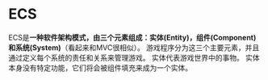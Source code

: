 # ECS

ECS是**一种软件架构模式，由三个元素组成：实体(Entity)，组件(Component)和系统(System)**（看起来和MVC很相似）。 游戏程序分为这三个主要元素，并且通过定义每个系统的责任和关系来管理游戏。 实体代表游戏世界中的事物。 实体本身没有特定功能，它们将会被组件填充来成为一个实体。
